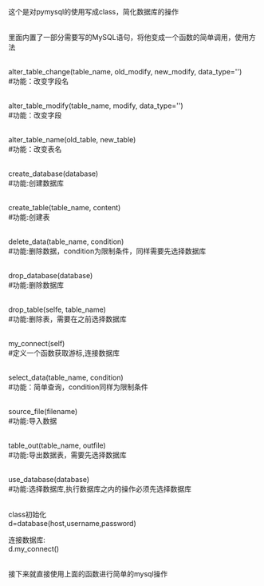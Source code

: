 
这个是对pymysql的使用写成class，简化数据库的操作<br><br>

里面内置了一部分需要写的MySQL语句，将他变成一个函数的简单调用，使用方法<br><br>


alter_table_change(table_name, old_modify, new_modify, data_type='')<br>
    #功能：改变字段名<br><br>

alter_table_modify(table_name, modify, data_type='')<br>
    #功能：改变字段<br><br>

alter_table_name(old_table, new_table)<br>
    #功能：改变表名<br><br>

create_database(database)<br>
    #功能:创建数据库<br><br>

create_table(table_name, content)<br>
    #功能:创建表<br><br>
	
delete_data(table_name, condition)<br>
    #功能:删除数据，condition为限制条件，同样需要先选择数据库<br><br>

drop_database(database)<br>
    #功能:删除数据库<br><br>

drop_table(selfe, table_name)<br>
    #功能:删除表，需要在之前选择数据库<br><br>

my_connect(self)<br>
    #定义一个函数获取游标,连接数据库<br><br>

select_data(table_name, condition)<br>
    #功能：简单查询，condition同样为限制条件<br><br>

source_file(filename)<br>
    #功能:导入数据<br><br>

table_out(table_name, outfile)<br>
    #功能:导出数据表，需要先选择数据库<br><br>

use_database(database)<br>
    #功能:选择数据库,执行数据库之内的操作必须先选择数据库<br><br>

class初始化<br>
d=database(host,username,password)

连接数据库:<br>
d.my_connect()<br><br>

接下来就直接使用上面的函数进行简单的mysql操作
	
	
	
	
	
	
	
	
	
	
	
	
	
	
	
	
	
	
	
	